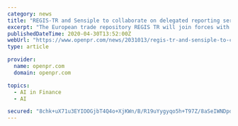 ```yaml
---
category: news
title: "REGIS-TR and Sensiple to collaborate on delegated reporting services for SFTR"
excerpt: "The European trade repository REGIS TR will join forces with Sensiple a market leader in regulatory technology solutions for repurchase agreements repo and secured lending The partnership aims to provide an interoperable web based end to end automated reporting solution"
publishedDateTime: 2020-04-30T13:52:00Z
webUrl: "https://www.openpr.com/news/2031013/regis-tr-and-sensiple-to-collaborate-on-delegated-reporting"
type: article

provider:
  name: openpr.com
  domain: openpr.com

topics:
  - AI in Finance
  - AI

secured: "8chk+uX71u3EYIOOGjbT4Q4o+XjKWn/B/R19uYygyqo5h+T97Z/8aSeIWNDpdA5/sgKCDm6OSBADRRlRx4jlH0hUJYnFrkQGZ19vi06tlZ4omaghlRhGVQDnwuiXdrYQK7h451lPV9ypsuDjQOeNriRy3zelHf4jKlrE+EyDWud8NKrkOoYlCA0S9S/2fB9GGMDZaiosSzs7ar/I0/Dtl8G85rNgQeda8Xhfzpg+th4uXapra9m0gEIDuQpHzsb/fryfH+8iJ1scNwB+Ed4+X/dv3wqMmxUPpY8OsTm2B1g3tKUOeUhrz6FYIk1HTAAG;3f2L9jKLjq6y09Jookn6iw=="
---
```


